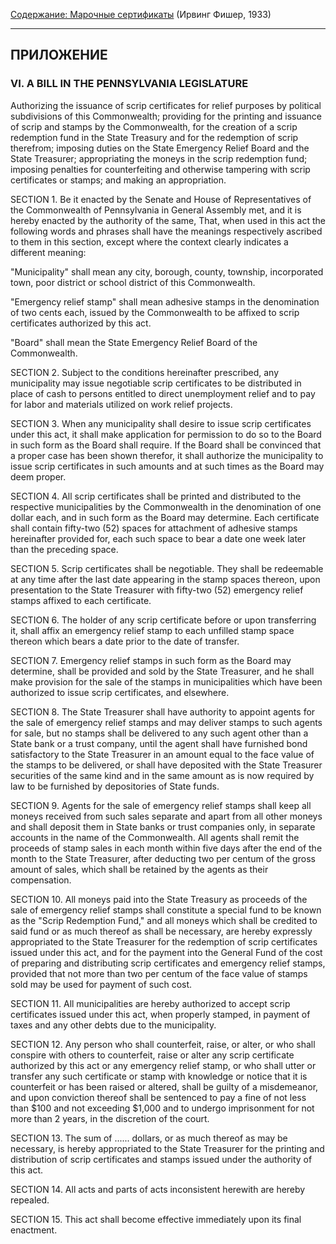 [Содержание: Марочные сертификаты](index.md) (Ирвинг Фишер, 1933)

------

ПРИЛОЖЕНИЕ
----------
### VI. A BILL IN THE PENNSYLVANIA LEGISLATURE
Authorizing the issuance of scrip certificates for relief purposes by
political subdivisions of this Commonwealth; providing for the printing
and issuance of scrip and stamps by the Commonwealth, for the creation
of a scrip redemption fund in the State Treasury and for the redemption
of scrip therefrom; imposing duties on the State Emergency Relief Board
and the State Treasurer; appropriating the moneys in the scrip redemption
fund; imposing penalties for counterfeiting and otherwise tampering with
scrip certificates or stamps; and making an appropriation.

SECTION 1. Be it enacted by the Senate and House of Representatives
of the Commonwealth of Pennsylvania in General Assembly met, and it is
hereby enacted by the authority of the same, That, when used in this act
the following words and phrases shall have the meanings respectively ascribed
to them in this section, except where the context clearly indicates a different
meaning:

"Municipality" shall mean any city, borough, county, township, incorporated
town, poor district or school district of this Commonwealth.

"Emergency relief stamp" shall mean adhesive stamps in the denomination
of two cents each, issued by the Commonwealth to be affixed to scrip certificates
authorized by this act.

"Board" shall mean the State Emergency Relief Board of the Commonwealth.

SECTION 2. Subject to the conditions hereinafter prescribed, any municipality
may issue negotiable scrip certificates to be distributed in place of cash
to persons entitled to direct unemployment relief and to pay for labor
and materials utilized on work relief projects.

SECTION 3. When any municipality shall desire to issue scrip certificates
under this act, it shall make application for permission to do so to the
Board in such form as the Board shall require. If the Board shall be convinced
that a proper case has been shown therefor, it shall authorize the municipality
to issue scrip certificates in such amounts and at such times as the Board
may deem proper.

SECTION 4. All scrip certificates shall be printed and distributed to
the respective municipalities by the Commonwealth in the denomination of
one dollar each, and in such form as the Board may determine. Each certificate
shall contain fifty-two (52) spaces for attachment of adhesive stamps hereinafter
provided for, each such space to bear a date one week later than the preceding
space.

SECTION 5. Scrip certificates shall be negotiable. They shall be redeemable
at any time after the last date appearing in the stamp spaces thereon,
upon presentation to the State Treasurer with fifty-two (52) emergency
relief stamps affixed to each certificate.

SECTION 6. The holder of any scrip certificate before or upon transferring
it, shall affix an emergency relief stamp to each unfilled stamp space
thereon which bears a date prior to the date of transfer.

SECTION 7. Emergency relief stamps in such form as the Board may determine,
shall be provided and sold by the State Treasurer, and he shall make provision
for the sale of the stamps in municipalities which have been authorized
to issue scrip certificates, and elsewhere.

SECTION 8. The State Treasurer shall have authority to appoint agents
for the sale of emergency relief stamps and may deliver stamps to such
agents for sale, but no stamps shall be delivered to any such agent other
than a State bank or a trust company, until the agent shall have furnished
bond satisfactory to the State Treasurer in an amount equal to the face
value of the stamps to be delivered, or shall have deposited with the State
Treasurer securities of the same kind and in the same amount as is now
required by law to be furnished by depositories of State funds.

SECTION 9. Agents for the sale of emergency relief stamps shall keep
all moneys received from such sales separate and apart from all other moneys
and shall deposit them in State banks or trust companies only, in separate
accounts in the name of the Commonwealth. All agents shall remit the proceeds
of stamp sales in each month within five days after the end of the month
to the State Treasurer, after deducting two per centum of the gross amount
of sales, which shall be retained by the agents as their compensation.

SECTION 10. All moneys paid into the State Treasury as proceeds of the
sale of emergency relief stamps shall constitute a special fund to be known
as the "Scrip Redemption Fund," and all moneys which shall be credited
to said fund or as much thereof as shall be necessary, are hereby expressly
appropriated to the State Treasurer for the redemption of scrip certificates
issued under this act, and for the payment into the General Fund of the
cost of preparing and distributing scrip certificates and emergency relief
stamps, provided that not more than two per centum of the face value of
stamps sold may be used for payment of such cost.

SECTION 11. All municipalities are hereby authorized to accept scrip
certificates issued under this act, when properly stamped, in payment of
taxes and any other debts due to the municipality.

SECTION 12. Any person who shall counterfeit, raise, or alter, or who
shall conspire with others to counterfeit, raise or alter any scrip certificate
authorized by this act or any emergency relief stamp, or who shall utter
or transfer any such certificate or stamp with knowledge or notice that
it is counterfeit or has been raised or altered, shall be guilty of a misdemeanor,
and upon conviction thereof shall be sentenced to pay a fine of not less
than $100 and not exceeding $1,000 and to undergo imprisonment for not
more than 2 years, in the discretion of the court.

SECTION 13. The sum of ...... dollars, or as much thereof as may be
necessary, is hereby appropriated to the State Treasurer for the printing
and distribution of scrip certificates and stamps issued under the authority
of this act.

SECTION 14. All acts and parts of acts inconsistent herewith are hereby
repealed.

SECTION 15. This act shall become effective immediately upon its final
enactment.
